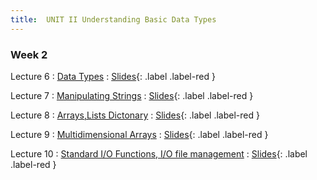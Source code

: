 ```yaml
---
title:  UNIT II Understanding Basic Data Types
---
```


### Week 2


Lecture 6 
  : [Data Types](#)
    : [Slides](#){: .label .label-red }
  
Lecture 7
  : [Manipulating Strings](#)
    : [Slides](#){: .label .label-red }

Lecture 8
  : [Arrays,Lists Dictonary](#)
    : [Slides](#){: .label .label-red }
  
Lecture 9
  : [Multidimensional Arrays](#)
    : [Slides](#){: .label .label-red }
  
Lecture 10
  : [Standard I/O Functions, I/O file management](#)
    : [Slides](#){: .label .label-red }
  
